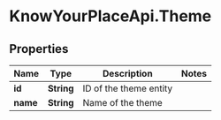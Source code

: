 # KnowYourPlaceApi.Theme

## Properties
Name | Type | Description | Notes
------------ | ------------- | ------------- | -------------
**id** | **String** | ID of the theme entity | 
**name** | **String** | Name of the theme | 

